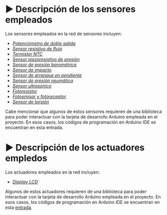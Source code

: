 # ▶️ Descripción de los sensores empleados
Los sensores empleados en la red de sensores incluyen:
  * [_Potenciómetro de doble salida_](https://uelectronics.com/producto/potenciometro-6-pines-wh148/)
  * [_Sensor resistivo de flujo_](https://uelectronics.com/producto/sensor-de-flexion-4-5-pulgadas/)
  * [_Termistor NTC_](https://uelectronics.com/producto/termistor-ntc-ky-013/)
  * [_Sensor piezoresistivo de presión_](https://es.aliexpress.com/item/1005007057842984.html?src=google&pdp_npi=4%40dis!MXN!361.90!361.90!!!!!%40!12000044476224932!ppc!!!&src=google&albch=shopping&acnt=742-864-1166&isdl=y&slnk=&plac=&mtctp=&albbt=Google_7_shopping&aff_platform=google&aff_short_key=UneMJZVf&gclsrc=aw.ds&&albagn=888888&&ds_e_adid=&ds_e_matchtype=&ds_e_device=c&ds_e_network=x&ds_e_product_group_id=&ds_e_product_id=es1005007057842984&ds_e_product_merchant_id=106462169&ds_e_product_country=MX&ds_e_product_language=es&ds_e_product_channel=online&ds_e_product_store_id=&ds_url_v=2&albcp=21989024792&albag=&isSmbAutoCall=false&needSmbHouyi=false&gad_source=1&gclid=EAIaIQobChMIzcrR3IWTjAMVZ29_AB3IhwiHEAQYAyABEgKkU_D_BwE)
  * [_Sensor de presión barométrica_](https://uelectronics.com/producto/sensor-de-presion-barometrica-bmp180/)
  * [_Sensor de impacto_](https://uelectronics.com/producto/sensor-de-impacto-ky-031/?srsltid=AfmBOorSHLRPNL89z1BIMWWDx8cboDINKjblvRsT31n1iy8_KcAkEOMr)
  * [_Sensor de arranque en pendiente_](https://uelectronics.com/producto/imu-mpu6050-6-grados-de-libertad/?srsltid=AfmBOoo1-33dknzr0B-NkSTutuudQkN_3-Un7o71Ski201IsVBvO8qSP)
  * [_Sensor de presión neumática_](https://www.mouser.mx/ProductDetail/NXP-Semiconductors/MPX5700A?qs=r8OyiFxb6RekeoYzT%252B3shg%3D%3D&srsltid=AfmBOoqWbnOKvZUSlu5tzjVVCctDepNsjqV9DibAe6R5bErgYB-jHB5d)
  * [_Sensor ultrasónico_](https://uelectronics.com/producto/sensor-ultrasonico-hc-sr04/?srsltid=AfmBOorn3znxqZR_ZdmyL3Yz5b3BrqJBfLNtZBkADGrNVQq8PrNoMOxL)
   * [_Fotoresistor_](https://uelectronics.com/producto/fotoresistencia-ldr-5537/?srsltid=AfmBOorndoLmmTwjnmfssvgMCycuQpdZTaJdk7B2662nLZQpBoYfvAvo)
   * [_Fotoemisor y fotoreceptor_](https://es.aliexpress.com/item/1005008050853301.html?src=google&pdp_npi=4%40dis!MXN!3.95!3.41!!!!!%40!12000043444747984!ppc!!!&src=google&albch=shopping&acnt=742-864-1166&isdl=y&slnk=&plac=&mtctp=&albbt=Google_7_shopping&aff_platform=google&aff_short_key=UneMJZVf&gclsrc=aw.ds&&albagn=888888&&ds_e_adid=&ds_e_matchtype=&ds_e_device=c&ds_e_network=x&ds_e_product_group_id=&ds_e_product_id=es1005008050853301&ds_e_product_merchant_id=5308336907&ds_e_product_country=MX&ds_e_product_language=es&ds_e_product_channel=online&ds_e_product_store_id=&ds_url_v=2&albcp=21989024792&albag=&isSmbAutoCall=false&needSmbHouyi=false&gad_source=1&gclid=EAIaIQobChMInfXXqOGjjAMVAj9ECB2SATOcEAQYAyABEgKkcvD_BwE)
  * [_Sensor de torsión_](https://uelectronics.com/producto/celda-de-carga-50kg-sen-10245/)

Cabe mencionar que algunos de estos sensores requieren de una biblioteca para poder interactuar con la tarjeta de desarrollo Arduino empleada en el proyecto. En esos casos, los códigos de programación en Arduino IDE se encuentran en esta entrada.

# ▶️ Descripción de los actuadores empledos
Los actuadores empleados en la red incluyen:
  * [_Display LCD_](https://uelectronics.com/producto/display-lcd-16x2-fondo-azul-amarillo-con-i2c/)

Algunos de estos actuadores requieren de una biblioteca para poder interactuar con la tarjeta de desarrollo Arduino empleada en el proyecto. En esos casos, los códigos de programación en Arduino IDE se encuentran en esta [entrada](https://github.com/LASGaspariano/red-sensores-automotrices/tree/main/C%C3%B3digos%20Arduino/Actuadores).
